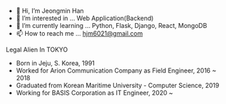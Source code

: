 - 👋 Hi, I’m Jeongmin Han
- 👀 I’m interested in ...
  Web Application(Backend)
- 🌱 I’m currently learning ...
Python, Flask, Django, React, MongoDB
- 📫 How to reach me ...
  hjm6021@gmail.com

Legal Alien In TOKYO
- Born in Jeju, S. Korea, 1991
- Worked for Arion Communication Company as Field Engineer, 2016 ~ 2018
- Graduated from Korean Maritime University - Computer Science, 2019
- Working for BASIS Corporation as IT Engineer, 2020 ~

